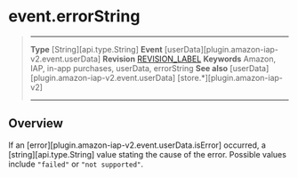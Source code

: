 # event.errorString

> --------------------- ------------------------------------------------------------------------------------------
> __Type__              [String][api.type.String]
> __Event__             [userData][plugin.amazon-iap-v2.event.userData]
> __Revision__          [REVISION_LABEL](REVISION_URL)
> __Keywords__          Amazon, IAP, in-app purchases, userData, errorString
> __See also__			[userData][plugin.amazon-iap-v2.event.userData]
>						[store.*][plugin.amazon-iap-v2]
> --------------------- ------------------------------------------------------------------------------------------

## Overview

If an [error][plugin.amazon-iap-v2.event.userData.isError] occurred, a [string][api.type.String] value stating the cause of the error. Possible values include `"failed"` or <nobr>`"not supported"`</nobr>.
